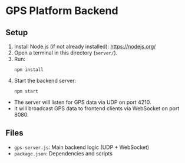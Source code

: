 # GPS Platform Backend

## Setup

1. Install Node.js (if not already installed): https://nodejs.org/
2. Open a terminal in this directory (`server/`).
3. Run:
   ```
   npm install
   ```
4. Start the backend server:
   ```
   npm start
   ```

- The server will listen for GPS data via UDP on port 4210.
- It will broadcast GPS data to frontend clients via WebSocket on port 8080.

## Files
- `gps-server.js`: Main backend logic (UDP + WebSocket)
- `package.json`: Dependencies and scripts